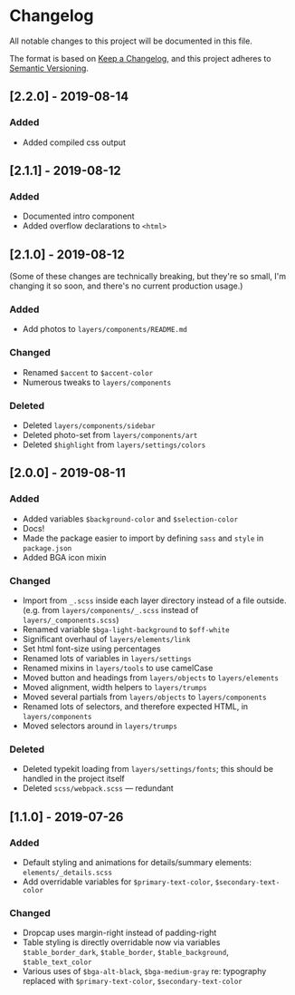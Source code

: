 # Changelog

All notable changes to this project will be documented in this file.

The format is based on [Keep a Changelog](https://keepachangelog.com/en/1.0.0/),
and this project adheres to [Semantic Versioning](https://semver.org/spec/v2.0.0.html).

## [2.2.0] - 2019-08-14

### Added

- Added compiled css output

## [2.1.1] - 2019-08-12

### Added

- Documented intro component
- Added overflow declarations to `<html>`

## [2.1.0] - 2019-08-12

(Some of these changes are technically breaking, but they're so small, I'm changing it so soon, and there's no current production usage.)

### Added

- Add photos to `layers/components/README.md`

### Changed

- Renamed `$accent` to `$accent-color`
- Numerous tweaks to `layers/components`

### Deleted

- Deleted `layers/components/sidebar`
- Deleted photo-set from `layers/components/art`
- Deleted `$highlight` from `layers/settings/colors`

## [2.0.0] - 2019-08-11

### Added

- Added variables `$background-color` and `$selection-color`
- Docs!
- Made the package easier to import by defining `sass` and `style` in `package.json`
- Added BGA icon mixin

### Changed

- Import from `_.scss` inside each layer directory instead of a file outside. (e.g. from `layers/components/_.scss` instead of `layers/_components.scss`)
- Renamed variable `$bga-light-background` to `$off-white`
- Significant overhaul of `layers/elements/link`
- Set html font-size using percentages
- Renamed lots of variables in `layers/settings`
- Renamed mixins in `layers/tools` to use camelCase
- Moved button and headings from `layers/objects` to `layers/elements`
- Moved alignment, width helpers to `layers/trumps`
- Moved several partials from `layers/objects` to `layers/components`
- Renamed lots of selectors, and therefore expected HTML, in `layers/components`
- Moved selectors around in `layers/trumps`

### Deleted

- Deleted typekit loading from `layers/settings/fonts`; this should be handled in the project itself
- Deleted `scss/webpack.scss` — redundant

## [1.1.0] - 2019-07-26

### Added

- Default styling and animations for details/summary elements: `elements/_details.scss`
- Add overridable variables for `$primary-text-color`, `$secondary-text-color`

### Changed

- Dropcap uses margin-right instead of padding-right
- Table styling is directly overridable now via variables `$table_border_dark`, `$table_border`, `$table_background`, `$table_text_color`
- Various uses of `$bga-alt-black`, `$bga-medium-gray` re: typography replaced with `$primary-text-color`, `$secondary-text-color`
